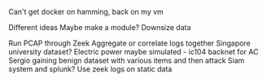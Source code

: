 Can't get docker on hamming, back on my vm

Different ideas
Maybe make a module?
Downsize data

Run PCAP through Zeek
Aggregate or correlate logs together
Singapore university dataset?
Electric power maybe
simulated - ic104
backnet for AC
Sergio
gaining benign dataset with various items and then attack
Siam system and splunk?
Use zeek logs on static data
